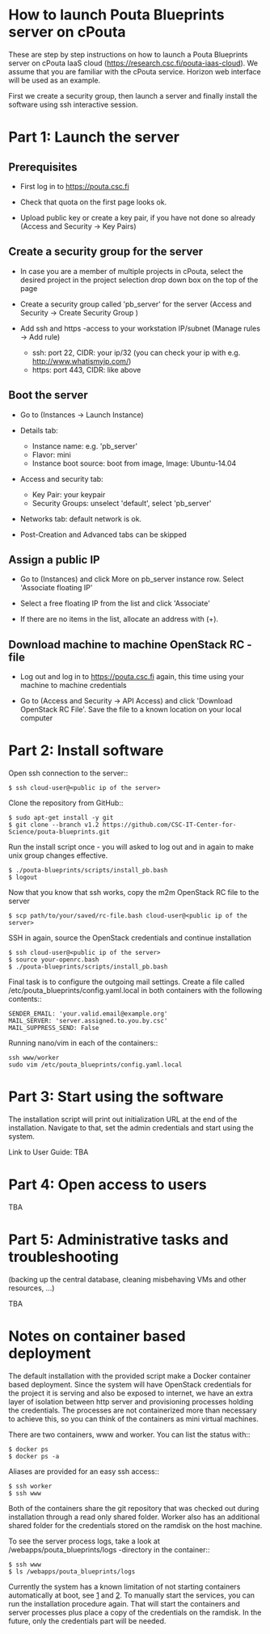 # How to launch Pouta Blueprints server on cPouta

These are step by step instructions on how to launch a Pouta Blueprints server on 
cPouta IaaS cloud (https://research.csc.fi/pouta-iaas-cloud). We assume that you are
familiar with the cPouta service. Horizon web interface will be used as an example.

First we create a security group, then launch a server and finally install the software
using ssh interactive session.

# Part 1: Launch the server

## Prerequisites

* First log in to https://pouta.csc.fi

* Check that quota on the first page looks ok.

* Upload public key or create a key pair, if you have not done so already (Access and Security -> Key Pairs)

## Create a security group for the server

* In case you are a member of multiple projects in cPouta, select the desired project in the project selection 
  drop down box on the top of the page 

* Create a security group called 'pb_server' for the server (Access and Security -> Create Security Group )

* Add ssh and https -access to your workstation IP/subnet (Manage rules -> Add rule) 
  * ssh: port 22, CIDR: your ip/32 (you can check your ip with e.g. http://www.whatismyip.com/)
  * https: port 443, CIDR: like above

## Boot the server

* Go to (Instances -> Launch Instance)

* Details tab:
  * Instance name: e.g. 'pb_server'
  * Flavor: mini
  * Instance boot source: boot from image, Image: Ubuntu-14.04

* Access and security tab:
  * Key Pair: your keypair
  * Security Groups: unselect 'default', select 'pb_server'
  
* Networks tab: default network is ok.

* Post-Creation and Advanced tabs can be skipped

## Assign a public IP

* Go to (Instances) and click More on pb_server instance row. Select 'Associate floating IP'

* Select a free floating IP from the list and click 'Associate' 

* If there are no items in the list, allocate an address with (+). 
 

## Download machine to machine OpenStack RC -file

* Log out and log in to https://pouta.csc.fi again, this time using your machine to machine credentials

* Go to (Access and Security -> API Access) and click 'Download OpenStack RC File'. Save the file to a known location
  on your local computer
  
# Part 2: Install software

Open ssh connection to the server::

    $ ssh cloud-user@<public ip of the server>

Clone the repository from GitHub::

    $ sudo apt-get install -y git
    $ git clone --branch v1.2 https://github.com/CSC-IT-Center-for-Science/pouta-blueprints.git

Run the install script once - you will asked to log out and in again to make unix group changes effective. 

    $ ./pouta-blueprints/scripts/install_pb.bash
    $ logout    

Now that you know that ssh works, copy the m2m OpenStack RC file to the server

    $ scp path/to/your/saved/rc-file.bash cloud-user@<public ip of the server>

SSH in again, source the OpenStack credentials and continue installation

    $ ssh cloud-user@<public ip of the server>
    $ source your-openrc.bash
    $ ./pouta-blueprints/scripts/install_pb.bash

Final task is to configure the outgoing mail settings. Create a file called /etc/pouta_blueprints/config.yaml.local 
in both containers with the following contents::

    SENDER_EMAIL: 'your.valid.email@example.org'
    MAIL_SERVER: 'server.assigned.to.you.by.csc'
    MAIL_SUPPRESS_SEND: False
    
Running nano/vim in each of the containers:: 
    
    ssh www/worker
    sudo vim /etc/pouta_blueprints/config.yaml.local 

# Part 3: Start using the software

The installation script will print out initialization URL at the end of the installation. Navigate to that, set the
admin credentials and start using the system.
 
Link to User Guide: TBA

# Part 4: Open access to users

TBA

# Part 5: Administrative tasks and troubleshooting

(backing up the central database, cleaning misbehaving VMs and other resources, ...)

TBA 


# Notes on container based deployment

The default installation with the provided script make a Docker container based deployment. Since the system will have
OpenStack credentials for the project it is serving and also be exposed to internet, we have an extra layer of isolation
between http server and provisioning processes holding the credentials. The processes are not containerized more than 
necessary to achieve this, so you can think of the containers as mini virtual machines.

There are two containers, www and worker. You can list the status with::

    $ docker ps
    $ docker ps -a
    
Aliases are provided for an easy ssh access::

    $ ssh worker
    $ ssh www

Both of the containers share the git repository that was checked out during installation through a read only shared 
folder. Worker also has an additional shared folder for the credentials stored on the ramdisk on the host machine.

To see the server process logs, take a look at /webapps/pouta_blueprints/logs -directory in the container::

    $ ssh www
    $ ls /webapps/pouta_blueprints/logs

Currently the system has a known limitation of not starting containers automatically at boot, see [1] and [2]. 
To manually start the services, you can run the installation procedure again. That will start the containers and 
server processes plus place a copy of the credentials on the ramdisk. In the future, only the credentials part will
be needed.

[1]: https://github.com/CSC-IT-Center-for-Science/pouta-blueprints/issues/82

[2]: https://github.com/CSC-IT-Center-for-Science/pouta-blueprints/issues/84
